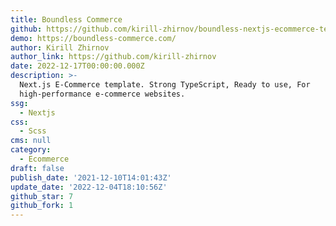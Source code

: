 ```yaml
---
title: Boundless Commerce
github: https://github.com/kirill-zhirnov/boundless-nextjs-ecommerce-template
demo: https://boundless-commerce.com/
author: Kirill Zhirnov
author_link: https://github.com/kirill-zhirnov
date: 2022-12-17T00:00:00.000Z
description: >-
  Next.js E-Commerce template. Strong TypeScript, Ready to use, For
  high-performance e-commerce websites.
ssg:
  - Nextjs
css:
  - Scss
cms: null
category:
  - Ecommerce
draft: false
publish_date: '2021-12-10T14:01:43Z'
update_date: '2022-12-04T18:10:56Z'
github_star: 7
github_fork: 1
---
```


